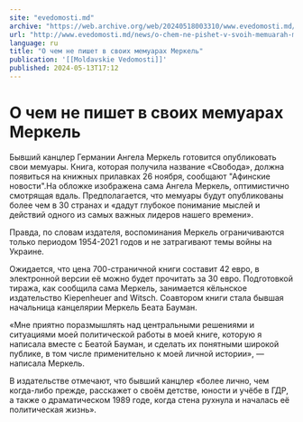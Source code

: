 ```yaml
---
site: "evedomosti.md"
archive: "https://web.archive.org/web/20240518003310/www.evedomosti.md/news/o-chem-ne-pishet-v-svoih-memuarah-merkel"
url: "http://www.evedomosti.md/news/o-chem-ne-pishet-v-svoih-memuarah-merkel"
language: ru
title: "О чем не пишет в своих мемуарах Меркель"
publication: '[[Moldavskie Vedomosti]]'
published: 2024-05-13T17:12
---
```


# О чем не пишет в своих мемуарах Меркель

Бывший канцлер Германии Ангела Меркель готовится опубликовать свои мемуары. Книга, которая получила название «Свобода», должна появиться на книжных прилавках 26 ноября, сообщают "Афинские новости".На обложке изображена сама Ангела Меркель, оптимистично смотрящая вдаль. Предполагается, что мемуары будут опубликованы более чем в 30 странах и «дадут глубокое понимание мыслей и действий одного из самых важных лидеров нашего времени».

Правда, по словам издателя, воспоминания Меркель ограничиваются только периодом 1954-2021 годов и не затрагивают темы войны на Украине.

Ожидается, что цена 700-страничной книги составит 42 евро, в электронной версии её можно будет прочитать за 30 евро. Подготовкой тиража, как сообщила сама Меркель, занимается кёльнское издательство Kiepenheuer and Witsch. Соавтором книги стала бывшая начальница канцелярии Меркель Беата Бауман.

«Мне приятно поразмышлять над центральными решениями и ситуациями моей политической работы в моей книге, которую я написала вместе с Беатой Бауман, и сделать их понятными широкой публике, в том числе применительно к моей личной истории», — написала Меркель.

В издательстве отмечают, что бывший канцлер «более лично, чем когда-либо прежде, расскажет о своём детстве, юности и учёбе в ГДР, а также о драматическом 1989 годе, когда стена рухнула и началась её политическая жизнь».